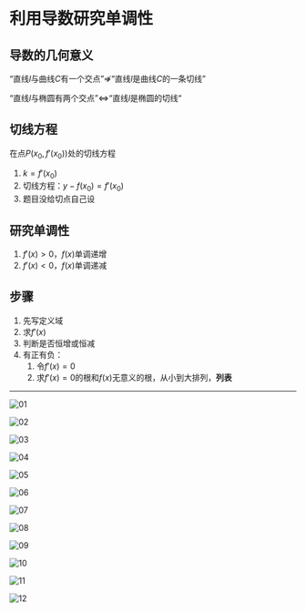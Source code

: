 # 利用导数研究单调性

## 导数的几何意义

“直线$l$与曲线$C$有一个交点”$\nRightarrow$“直线$l$是曲线$C$的一条切线”

“直线$l$与椭圆有两个交点”$\Leftrightarrow$“直线$l$是椭圆的切线“

## 切线方程

在点$P(x_0,f'(x_0))$处的切线方程

1. $k=f'(x_0)$
2. 切线方程：$y-f(x_0) = f'(x_0)$
3. 题目没给切点自己设

## 研究单调性

1. $f'(x)>0$，$f(x)$单调递增
2. $f'(x)<0$，$f(x)$单调递减

## 步骤

1. 先写定义域
2. 求$f'(x)$
3. 判断是否恒增或恒减
4. 有正有负：
   1. 令$f'(x)=0$
   2. 求$f'(x)=0$的根和$f(x)$无意义的根，从小到大排列，**列表**

****

![01](image.png)

![02](image-1.png)

![03](image-3.png)

![04](image-4.png)

![05](image-2.png)

![06](image-5.png)

![07](image-6.png)

![08](image-7.png)

![09](image-8.png)

![10](image-9.png)

![11](image-10.png)

![12](image-11.png)
